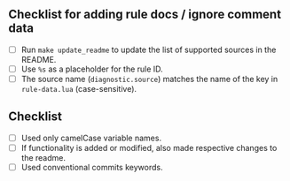 ## Checklist for adding rule docs / ignore comment data
- [ ] Run `make update_readme` to update the list of supported sources in the README.
- [ ] Use `%s` as a placeholder for the rule ID.
- [ ] The source name (`diagnostic.source`) matches the name of the key in `rule-data.lua` (case-sensitive).

## Checklist
- [ ] Used only camelCase variable names.
- [ ] If functionality is added or modified, also made respective changes to the readme.
- [ ] Used conventional commits keywords.
